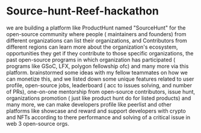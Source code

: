 # Source-hunt-Reef-hackathon

we are building a platform like ProductHunt named "SourceHunt" for the open-source community where people ( maintainers and founders) from different organizations can list their organizations, and Contributors from different regions can learn more about the organization's ecosystem, opportunities they get if they contribute to those specific organizations, the past open-source programs in which organization has participated ( programs like GSoC, LFX, polygon fellowship ofc) and many more via this platform. brainstormed some ideas with my fellow teammates on how we can monetize this, and we listed down some unique features related to user profile, open-source jobs, leaderboard ( acc to issues solving, and number of PRs), one-on-one mentorship from open-source contributors, issue hunt, organizations promotion ( just like product hunt do for listed products) and many more, we can make developers profile like peerlist and other platforms like showcase and reward and support developers with crypto and NFTs according to there performance and solving of a critical issue in web 3 open-source orgs.


